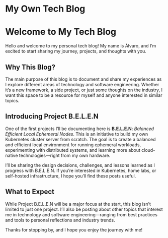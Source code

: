 # My Own Tech Blog


# Welcome to My Tech Blog

Hello and welcome to my personal tech blog! My name is Álvaro, and I’m excited to start sharing my journey, projects, and thoughts with you.

## Why This Blog?

The main purpose of this blog is to document and share my experiences as I explore different areas of technology and software engineering. Whether it’s a new framework, a side project, or just some thoughts on the industry, I want this space to be a resource for myself and anyone interested in similar topics.

## Introducing Project B.E.L.E.N

One of the first projects I’ll be documenting here is **B.E.L.E.N**: _Balanced Efficient Local Ephemeral Nodes_. This is an initiative to build my own Kubernetes cluster server from scratch. The goal is to create a balanced and efficient local environment for running ephemeral workloads, experimenting with distributed systems, and learning more about cloud-native technologies—right from my own hardware.

I’ll be sharing the design decisions, challenges, and lessons learned as I progress with B.E.L.E.N. If you’re interested in Kubernetes, home labs, or self-hosted infrastructure, I hope you’ll find these posts useful.

## What to Expect

While Project B.E.L.E.N will be a major focus at the start, this blog isn’t limited to just one project. I’ll also be posting about other topics that interest me in technology and software engineering—ranging from best practices and tools to personal reflections and industry trends.

Thanks for stopping by, and I hope you enjoy the journey with me!
